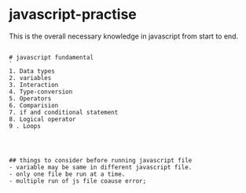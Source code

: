 # javascript-practise
This is the overall necessary knowledge in javascript from start to end.
```

# javascript fundamental
`
1. Data types
2. variables
3. Interaction 
4. Type-conversion
5. Operators
6. Comparision
7. if and conditional statement
8. Logical operator
9 . Loops




## things to consider before running javascript file
- variable may be same in different javascript file.
- only one file be run at a time.
- multiple run of js file coause error;
